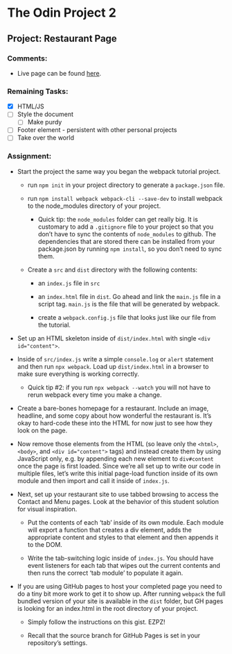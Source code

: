 # The Odin Project 2

## Project: Restaurant Page

### Comments:

-   Live page can be found [here](https://deslni01.github.io/restaurant/#).

### Remaining Tasks:

-   [x] HTML/JS
-   [ ] Style the document
    -   [ ] Make purdy
-   [ ] Footer element - persistent with other personal projects
-   [ ] Take over the world

### Assignment:

-   Start the project the same way you began the webpack tutorial project.

    -   run `npm init` in your project directory to generate a `package.json` file.

    -   run `npm install webpack webpack-cli --save-dev` to install webpack to the node_modules directory of your project.

        -   Quick tip: the `node_modules` folder can get really big. It is customary to add a `.gitignore` file to your project so that you don’t have to sync the contents of `node_modules` to github. The dependencies that are stored there can be installed from your package.json by running `npm install`, so you don’t need to sync them.

    -   Create a `src` and `dist` directory with the following contents:

        -   an `index.js` file in `src`

        -   an `index.html` file in `dist`. Go ahead and link the `main.js` file in a script tag. `main.js` is the file that will be generated by webpack.

        -   create a `webpack.config.js` file that looks just like our file from the tutorial.

-   Set up an HTML skeleton inside of `dist/index.html` with single `<div id="content">`.

-   Inside of `src/index.js` write a simple `console.log` or `alert` statement and then run `npx webpack`. Load up `dist/index.html` in a browser to make sure everything is working correctly.

    -   Quick tip #2: if you run `npx webpack --watch` you will not have to rerun webpack every time you make a change.

-   Create a bare-bones homepage for a restaurant. Include an image, headline, and some copy about how wonderful the restaurant is. It’s okay to hard-code these into the HTML for now just to see how they look on the page.

-   Now remove those elements from the HTML (so leave only the `<html>`, `<body>`, and `<div id="content">` tags) and instead create them by using JavaScript only, e.g. by appending each new element to `div#content` once the page is first loaded. Since we’re all set up to write our code in multiple files, let’s write this initial page-load function inside of its own module and then import and call it inside of `index.js`.

-   Next, set up your restaurant site to use tabbed browsing to access the Contact and Menu pages. Look at the behavior of this student solution for visual inspiration.

    -   Put the contents of each ‘tab’ inside of its own module. Each module will export a function that creates a div element, adds the appropriate content and styles to that element and then appends it to the DOM.

    -   Write the tab-switching logic inside of `index.js`. You should have event listeners for each tab that wipes out the current contents and then runs the correct ‘tab module’ to populate it again.

-   If you are using GitHub pages to host your completed page you need to do a tiny bit more work to get it to show up. After running `webpack` the full bundled version of your site is available in the `dist` folder, but GH pages is looking for an index.html in the root directory of your project.

    -   Simply follow the instructions on this gist. EZPZ!

    -   Recall that the source branch for GitHub Pages is set in your repository’s settings.
